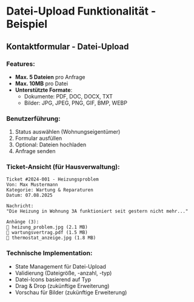 # Datei-Upload Funktionalität - Beispiel

## Kontaktformular - Datei-Upload

### Features:
- **Max. 5 Dateien** pro Anfrage
- **Max. 10MB** pro Datei
- **Unterstützte Formate**: 
  - Dokumente: PDF, DOC, DOCX, TXT
  - Bilder: JPG, JPEG, PNG, GIF, BMP, WEBP

### Benutzerführung:
1. Status auswählen (Wohnungseigentümer)
2. Formular ausfüllen
3. Optional: Dateien hochladen
4. Anfrage senden

### Ticket-Ansicht (für Hausverwaltung):
```
Ticket #2024-001 - Heizungsproblem
Von: Max Mustermann
Kategorie: Wartung & Reparaturen
Datum: 07.08.2025

Nachricht:
"Die Heizung in Wohnung 3A funktioniert seit gestern nicht mehr..."

Anhänge (3):
📸 heizung_problem.jpg (2.1 MB)
📄 wartungsvertrag.pdf (1.5 MB) 
📸 thermostat_anzeige.jpg (1.8 MB)
```

### Technische Implementation:
- State Management für Datei-Upload
- Validierung (Dateigröße, -anzahl, -typ)
- Datei-Icons basierend auf Typ
- Drag & Drop (zukünftige Erweiterung)
- Vorschau für Bilder (zukünftige Erweiterung)
